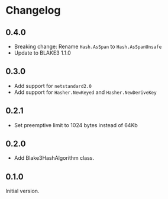 # Changelog

## 0.4.0
- Breaking change: Rename `Hash.AsSpan` to `Hash.AsSpanUnsafe`
- Update to BLAKE3 1.1.0


## 0.3.0

- Add support for `netstandard2.0`
- Add support for `Hasher.NewKeyed` and `Hasher.NewDeriveKey`

## 0.2.1

- Set preemptive limit to 1024 bytes instead of 64Kb

## 0.2.0

- Add Blake3HashAlgorithm class.

## 0.1.0

Initial version.